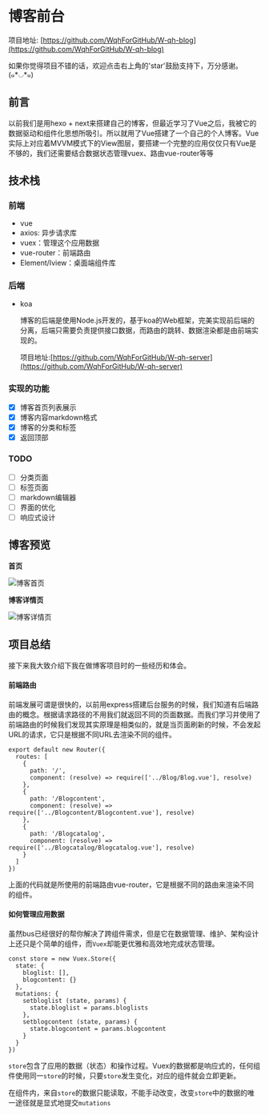 # 博客前台

项目地址: [https://github.com/WqhForGitHub/W-qh-blog](https://github.com/WqhForGitHub/W-qh-blog)

如果你觉得项目不错的话，欢迎点击右上角的'star'鼓励支持下，万分感谢。(๑*◡*๑)   

## 前言

以前我们是用hexo + next来搭建自己的博客，但最近学习了Vue之后，我被它的数据驱动和组件化思想所吸引。所以就用了Vue搭建了一个自己的个人博客。Vue实际上对应着MVVM模式下的View图层，要搭建一个完整的应用仅仅只有Vue是不够的，我们还需要结合数据状态管理vuex、路由vue-router等等

## 技术栈

### 前端

* vue
* axios: 异步请求库
* vuex：管理这个应用数据
* vue-router：前端路由
* Element/Iview：桌面端组件库   

### 后端

* koa

  博客的后端是使用Node.js开发的，基于koa的Web框架，完美实现前后端的分离，后端只需要负责提供接口数据，而路由的跳转、数据渲染都是由前端实现的。

  项目地址:[https://github.com/WqhForGitHub/W-qh-server](https://github.com/WqhForGitHub/W-qh-server)

### 实现的功能

- [x] 博客首页列表展示
- [x] 博客内容markdown格式
- [x] 博客的分类和标签
- [x] 返回顶部

### TODO

- [ ] 分类页面
- [ ] 标签页面
- [ ] markdown编辑器
- [ ] 界面的优化
- [ ] 响应式设计

## 博客预览

**首页**

![博客首页](https://w-qh-1257950569.cos.ap-guangzhou.myqcloud.com/Blog/Home.png?q-sign-algorithm=sha1&q-ak=AKID4ojBT1wr0YmbqKo0kL6aFAhQD6WlBIuo&q-sign-time=1551696629;1551698429&q-key-time=1551696629;1551698429&q-header-list=&q-url-param-list=&q-signature=f2c3cda841858e4813b6f8d24ff7b682919995e7&x-cos-security-token=d607f0cdfce041d1da41a70accce352e13ad48db10001)

**博客详情页**

![博客详情页](https://w-qh-1257950569.cos.ap-guangzhou.myqcloud.com/Blog/blogcontent.png?q-sign-algorithm=sha1&q-ak=AKIDpHli9H78WKOCM9FymZrjOVJrP6MmDMgO&q-sign-time=1551697539;1551699339&q-key-time=1551697539;1551699339&q-header-list=&q-url-param-list=&q-signature=5c2210abd5224033d2c1f17a5543dfd254e7a634&x-cos-security-token=599285745f09f5877505f7a4d0acae62fd0c1aa010001)

## 项目总结

接下来我大致介绍下我在做博客项目时的一些经历和体会。

#### 前端路由

前端发展可谓是很快的，以前用express搭建后台服务的时候，我们知道有后端路由的概念。根据请求路径的不用我们就返回不同的页面数据。而我们学习并使用了前端路由的时候我们发现其实原理是相类似的，就是当页面刷新的时候，不会发起URL的请求，它只是根据不同URL去渲染不同的组件。

```vue
export default new Router({
  routes: [
    {
      path: '/',
      component: (resolve) => require(['../Blog/Blog.vue'], resolve)
    },
    {
      path: '/Blogcontent',
      component: (resolve) => require(['../Blogcontent/Blogcontent.vue'], resolve)
    },
    {
      path: '/Blogcatalog',
      component: (resolve) => require(['../Blogcatalog/Blogcatalog.vue'], resolve)
    }
  ]
})
```

上面的代码就是所使用的前端路由vue-router，它是根据不同的路由来渲染不同的组件。

#### 如何管理应用数据

虽然bus已经很好的帮你解决了跨组件需求，但是它在数据管理、维护、架构设计上还只是个简单的组件，而`Vuex`却能更优雅和高效地完成状态管理。

```vue
const store = new Vuex.Store({
  state: {
    bloglist: [],
    blogcontent: {}
  },
  mutations: {
    setbloglist (state, params) {
      state.bloglist = params.bloglists
    },
    setblogcontent (state, params) {
      state.blogcontent = params.blogcontent
    }
  }
})
```

`store`包含了应用的数据（状态）和操作过程。Vuex的数据都是响应式的，任何组件使用同一`store`的时候，只要`store`发生变化，对应的组件就会立即更新。

在组件内，来自`store`的数据只能读取，不能手动改变，改变`store`中的数据的唯一途径就是显式地提交`mutations`








